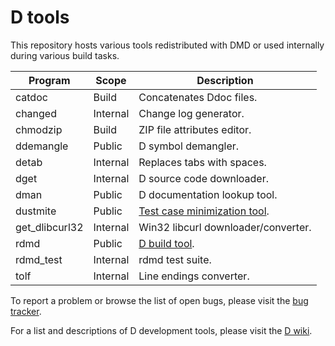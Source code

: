 D tools
=======

This repository hosts various tools redistributed with DMD or used
internally during various build tasks.

Program         | Scope    | Description
--------------- | -------- | -----------------------------------------
catdoc          | Build    | Concatenates Ddoc files.
changed         | Internal | Change log generator.
chmodzip        | Build    | ZIP file attributes editor.
ddemangle       | Public   | D symbol demangler.
detab           | Internal | Replaces tabs with spaces.
dget            | Internal | D source code downloader.
dman            | Public   | D documentation lookup tool.
dustmite        | Public   | [Test case minimization tool](https://github.com/CyberShadow/DustMite/wiki).
get_dlibcurl32  | Internal | Win32 libcurl downloader/converter.
rdmd            | Public   | [D build tool](http://dlang.org/rdmd.html).
rdmd_test       | Internal | rdmd test suite.
tolf            | Internal | Line endings converter.

To report a problem or browse the list of open bugs, please visit the
[bug tracker](http://issues.dlang.org/).

For a list and descriptions of D development tools, please visit the
[D wiki](http://wiki.dlang.org/Development_tools).
